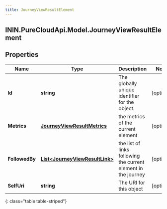 ```yaml
---
title: JourneyViewResultElement
---
```

## ININ.PureCloudApi.Model.JourneyViewResultElement

## Properties

|Name | Type | Description | Notes|
|------------ | ------------- | ------------- | -------------|
| **Id** | **string** | The globally unique identifier for the object. | [optional] |
| **Metrics** | [**JourneyViewResultMetrics**](JourneyViewResultMetrics.html) | the metrics of the current element | [optional] |
| **FollowedBy** | [**List&lt;JourneyViewResultLink&gt;**](JourneyViewResultLink.html) | the list of links following the current element in the journey | [optional] |
| **SelfUri** | **string** | The URI for this object | [optional] |
{: class="table table-striped"}


